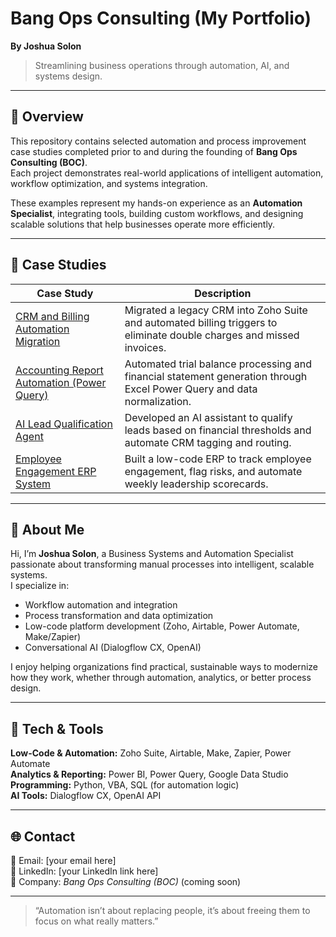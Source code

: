 # Bang Ops Consulting (My Portfolio)
**By Joshua Solon**

> Streamlining business operations through automation, AI, and systems design.

---

## 🧭 Overview
This repository contains selected automation and process improvement case studies completed prior to and during the founding of **Bang Ops Consulting (BOC)**.  
Each project demonstrates real-world applications of intelligent automation, workflow optimization, and systems integration.

These examples represent my hands-on experience as an **Automation Specialist**, integrating tools, building custom workflows, and designing scalable solutions that help businesses operate more efficiently.

---

## 📂 Case Studies

| Case Study | Description |
|-------------|--------------|
| [CRM and Billing Automation Migration](./case-studies/crm-billing-automation.md) | Migrated a legacy CRM into Zoho Suite and automated billing triggers to eliminate double charges and missed invoices. |
| [Accounting Report Automation (Power Query)](./case-studies/accounting-report-automation.md) | Automated trial balance processing and financial statement generation through Excel Power Query and data normalization. |
| [AI Lead Qualification Agent](./case-studies/ai-lead-qualification-agent.md) | Developed an AI assistant to qualify leads based on financial thresholds and automate CRM tagging and routing. |
| [Employee Engagement ERP System](./case-studies/employee-engagement-erp.md) | Built a low-code ERP to track employee engagement, flag risks, and automate weekly leadership scorecards. |

---

## 🧠 About Me
Hi, I’m **Joshua Solon**, a Business Systems and Automation Specialist passionate about transforming manual processes into intelligent, scalable systems.  
I specialize in:
- Workflow automation and integration  
- Process transformation and data optimization  
- Low-code platform development (Zoho, Airtable, Power Automate, Make/Zapier)  
- Conversational AI (Dialogflow CX, OpenAI)  

I enjoy helping organizations find practical, sustainable ways to modernize how they work, whether through automation, analytics, or better process design.

---

## 🧰 Tech & Tools
**Low-Code & Automation:** Zoho Suite, Airtable, Make, Zapier, Power Automate  
**Analytics & Reporting:** Power BI, Power Query, Google Data Studio  
**Programming:** Python, VBA, SQL (for automation logic)  
**AI Tools:** Dialogflow CX, OpenAI API  

---

## 🌐 Contact
📧 Email: [your email here]  
🔗 LinkedIn: [your LinkedIn link here]  
🏢 Company: *Bang Ops Consulting (BOC)* (coming soon)

---

> “Automation isn’t about replacing people, it’s about freeing them to focus on what really matters.”

